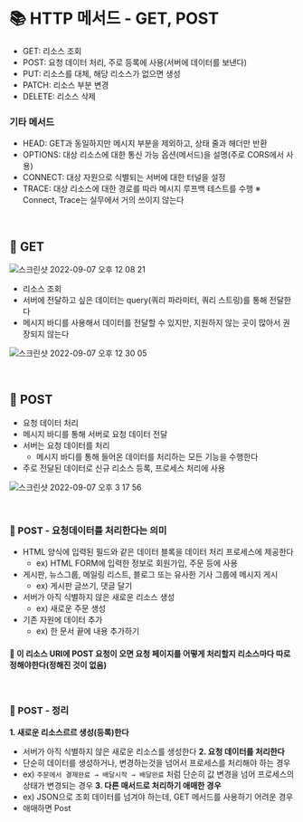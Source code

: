 # 📚 HTTP 메서드 - GET, POST
- GET: 리소스 조회
- POST: 요청 데이터 처리, 주로 등록에 사용(서버에 데이터를 보낸다) 
- PUT: 리소스를 대체, 해당 리소스가 없으면 생성 
- PATCH: 리소스 부분 변경
- DELETE: 리소스 삭제

### 기타 메서드
- HEAD: GET과 동일하지만 메시지 부분을 제외하고, 상태 줄과 헤더만 반환 
- OPTIONS: 대상 리소스에 대한 통신 가능 옵션(메서드)을 설명(주로 CORS에서 사용)
- CONNECT: 대상 자원으로 식별되는 서버에 대한 터널을 설정
- TRACE: 대상 리소스에 대한 경로를 따라 메시지 루프백 테스트를 수행
※ Connect, Trace는 실무에서 거의 쓰이지 않는다

<br>


## 🔎 GET

![스크린샷 2022-09-07 오후 12 08 21](https://user-images.githubusercontent.com/101084642/188779999-536b83ee-c216-47d5-a4b9-2cdec125e6b6.png)

- 리소스 조회
- 서버에 전달하고 싶은 데이터는 query(쿼리 파라미터, 쿼리 스트링)를 통해 전달한다
- 메시지 바디를 사용해서 데이터를 전달할 수 있지만, 지원하지 않는 곳이 많아서 권장되지 않는다

![스크린샷 2022-09-07 오후 12 30 05](https://user-images.githubusercontent.com/101084642/188782487-85ccf530-2e66-41e9-883d-17d6f5da27b8.png)



<br>

## 🔎 POST
- 요청 데이터 처리
- 메시지 바디를 통해 서버로 요청 데이터 전달
- 서버는 요청 데이터를 처리
  - 메시지 바디를 통해 들어온 데이터를 처리하는 모든 기능을 수행한다
- 주로 전달된 데이터로 신규 리소스 등록, 프로세스 처리에 사용  

![스크린샷 2022-09-07 오후 3 17 56](https://user-images.githubusercontent.com/101084642/188803009-186be3c8-1ad2-4396-87bd-52c4406beeb8.png)

<br>

### 📌 POST - 요청데이터를 처리한다는 의미
- HTML 양식에 입력된 필드와 같은 데이터 블록을 데이터 처리 프로세스에 제공한다
  - ex) HTML FORM에 입력한 정보로 회원가입, 주문 등에 사용
- 게시판, 뉴스그룹, 메일링 리스트, 블로그 또는 유사한 기사 그룹에 메시지 게시
  - ex) 게시판 글쓰기, 댓글 달기
- 서버가 아직 식별하지 않은 새로운 리소스 생성
  - ex) 새로운 주문 생성
- 기존 자원에 데이터 추가
  - ex) 한 문서 끝에 내용 추가하기 <br>
#### 🌟 이 리소스 URI에 POST 요청이 오면 요청 페이지를 어떻게 처리할지 리소스마다 따로 정해야한다(정해진 것이 없음)

<br>

### 📌 POST - 정리
**1. 새로운 리소스르르 생성(등록)한다**
  - 서버가 아직 식별하지 않은 새로운 리소스를 생성한다
**2.  요청 데이터를 처리한다**
  -  단순히 데이터를 생성하거나, 변경하는것을 넘어서 프로세스를 처리해야 하는 경우
  -  ex) `주문에서 결제완료 → 배달시작 → 배달완료` 처럼 단순히 값 변경을 넘어 프로세스의 상태가 변경되는 경우
**3. 다른 매서드로 처리하기 애매한 경우**
  - ex) JSON으로 조회 데이터를 넘겨야 하는데, GET 메서드를 사용하기 어려운 경우
  - 애매하면 Post 



